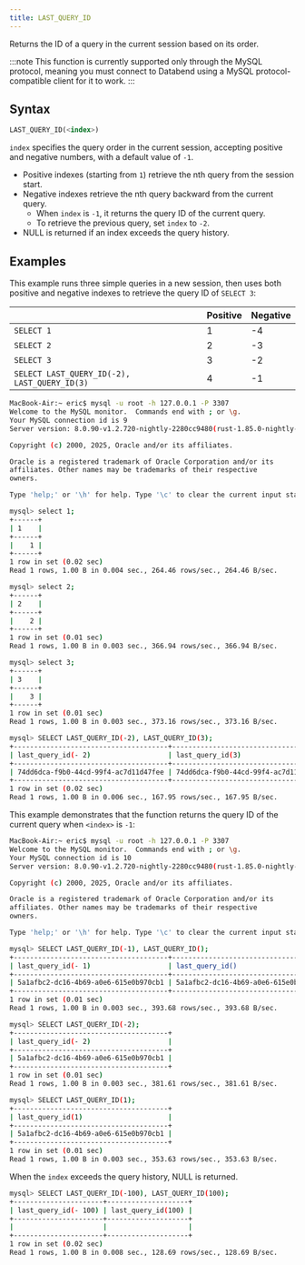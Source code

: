 ```yaml
---
title: LAST_QUERY_ID
---
```


Returns the ID of a query in the current session based on its order.

:::note
This function is currently supported only through the MySQL protocol, meaning you must connect to Databend using a MySQL protocol-compatible client for it to work.
:::

## Syntax

```sql
LAST_QUERY_ID(<index>)
```
`index` specifies the query order in the current session, accepting positive and negative numbers, with a default value of `-1`.
- Positive indexes (starting from `1`) retrieve the nth query from the session start.
- Negative indexes retrieve the nth query backward from the current query.
    - When `index` is `-1`, it returns the query ID of the current query.
    - To retrieve the previous query, set `index` to `-2`.
- NULL is returned if an index exceeds the query history.

## Examples

This example runs three simple queries in a new session, then uses both positive and negative indexes to retrieve the query ID of `SELECT 3`:

|                                              | Positive | Negative |
|----------------------------------------------|----------|----------|
| `SELECT 1`                                   | 1        | -4       |
| `SELECT 2`                                   | 2        | -3       |
| `SELECT 3`                                   | 3        | -2       |
| `SELECT LAST_QUERY_ID(-2), LAST_QUERY_ID(3)` | 4        | -1       |

```bash
MacBook-Air:~ eric$ mysql -u root -h 127.0.0.1 -P 3307
Welcome to the MySQL monitor.  Commands end with ; or \g.
Your MySQL connection id is 9
Server version: 8.0.90-v1.2.720-nightly-2280cc9480(rust-1.85.0-nightly-2025-04-08T04:40:36.379825500Z) 0

Copyright (c) 2000, 2025, Oracle and/or its affiliates.

Oracle is a registered trademark of Oracle Corporation and/or its
affiliates. Other names may be trademarks of their respective
owners.

Type 'help;' or '\h' for help. Type '\c' to clear the current input statement.

mysql> select 1;
+------+
| 1    |
+------+
|    1 |
+------+
1 row in set (0.02 sec)
Read 1 rows, 1.00 B in 0.004 sec., 264.46 rows/sec., 264.46 B/sec.

mysql> select 2;
+------+
| 2    |
+------+
|    2 |
+------+
1 row in set (0.01 sec)
Read 1 rows, 1.00 B in 0.003 sec., 366.94 rows/sec., 366.94 B/sec.

mysql> select 3;
+------+
| 3    |
+------+
|    3 |
+------+
1 row in set (0.01 sec)
Read 1 rows, 1.00 B in 0.003 sec., 373.16 rows/sec., 373.16 B/sec.

mysql> SELECT LAST_QUERY_ID(-2), LAST_QUERY_ID(3);
+--------------------------------------+--------------------------------------+
| last_query_id(- 2)                   | last_query_id(3)                     |
+--------------------------------------+--------------------------------------+
| 74dd6dca-f9b0-44cd-99f4-ac7d11d47fee | 74dd6dca-f9b0-44cd-99f4-ac7d11d47fee |
+--------------------------------------+--------------------------------------+
1 row in set (0.02 sec)
Read 1 rows, 1.00 B in 0.006 sec., 167.95 rows/sec., 167.95 B/sec.
```

This example demonstrates that the function returns the query ID of the current query when `<index>` is `-1`:

```bash
MacBook-Air:~ eric$ mysql -u root -h 127.0.0.1 -P 3307
Welcome to the MySQL monitor.  Commands end with ; or \g.
Your MySQL connection id is 10
Server version: 8.0.90-v1.2.720-nightly-2280cc9480(rust-1.85.0-nightly-2025-04-08T04:40:36.379825500Z) 0

Copyright (c) 2000, 2025, Oracle and/or its affiliates.

Oracle is a registered trademark of Oracle Corporation and/or its
affiliates. Other names may be trademarks of their respective
owners.

Type 'help;' or '\h' for help. Type '\c' to clear the current input statement.

mysql> SELECT LAST_QUERY_ID(-1), LAST_QUERY_ID();
+--------------------------------------+--------------------------------------+
| last_query_id(- 1)                   | last_query_id()                      |
+--------------------------------------+--------------------------------------+
| 5a1afbc2-dc16-4b69-a0e6-615e0b970cb1 | 5a1afbc2-dc16-4b69-a0e6-615e0b970cb1 |
+--------------------------------------+--------------------------------------+
1 row in set (0.01 sec)
Read 1 rows, 1.00 B in 0.003 sec., 393.68 rows/sec., 393.68 B/sec.

mysql> SELECT LAST_QUERY_ID(-2);
+--------------------------------------+
| last_query_id(- 2)                   |
+--------------------------------------+
| 5a1afbc2-dc16-4b69-a0e6-615e0b970cb1 |
+--------------------------------------+
1 row in set (0.01 sec)
Read 1 rows, 1.00 B in 0.003 sec., 381.61 rows/sec., 381.61 B/sec.

mysql> SELECT LAST_QUERY_ID(1);
+--------------------------------------+
| last_query_id(1)                     |
+--------------------------------------+
| 5a1afbc2-dc16-4b69-a0e6-615e0b970cb1 |
+--------------------------------------+
1 row in set (0.01 sec)
Read 1 rows, 1.00 B in 0.003 sec., 353.63 rows/sec., 353.63 B/sec.
```

When the `index` exceeds the query history, NULL is returned.

```bash
mysql> SELECT LAST_QUERY_ID(-100), LAST_QUERY_ID(100);
+----------------------+--------------------+
| last_query_id(- 100) | last_query_id(100) |
+----------------------+--------------------+
|                      |                    |
+----------------------+--------------------+
1 row in set (0.02 sec)
Read 1 rows, 1.00 B in 0.008 sec., 128.69 rows/sec., 128.69 B/sec.
```